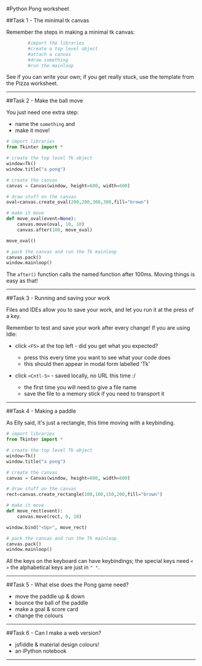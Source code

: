 #Python Pong worksheet

##Task 1 - The minimal tk canvas

Remember the steps in making a minimal  tk canvas:
             
```python
        #import the libraries
        #create a top level object
        #attach a canvas
        #draw something
        #run the mainloop
```

See if you can write your own; if you get really stuck, use the template from the Pizza worksheet.

***

##Task 2 - Make the ball move

You just need one extra step:
* name the `something` and 
* make it move!

```python
# import libraries
from Tkinter import * 

# create the top level Tk object
window=Tk()
window.title("a pong")

# create the canvas
canvas = Canvas(window, height=600, width=600)

# draw stuff on the canvas
oval=canvas.create_oval(200,200,300,300,fill="brown")

# make it move
def move_oval(event=None):
    canvas.move(oval, 10, 10)
    canvas.after(100, move_oval)

move_oval()

# pack the canvas and run the Tk mainloop
canvas.pack()
window.mainloop()

```

The `after()` function calls the named function after 100ms. Moving things is easy as that!

***

##Task 3 - Running and saving your work

Files and IDEs allow you to save your work, and let you run it at the press of a key.

Remember to test and save your work after every change! If you are using Idle:

* click `<F5>` at the top left - did you get what you expected?
  * press this every time you want to see what your code does 
  * this should then appear in modal form labelled 'Tk'

* click `<Cntl-S>` - saved locally, no URL this time :/
  * the first time you will need to give a file name
  * save the file to a memory stick if you need to transport it

***

##Task 4 - Making a paddle

As Elly said, it's just a rectangle, this time moving with a keybinding.

```python
# import libraries
from Tkinter import * 

# create the top level Tk object
window=Tk()
window.title("a pong")

# create the canvas
canvas = Canvas(window, height=600, width=600)

# draw stuff on the canvas
rect=canvas.create_rectangle(100,100,150,200,fill="brown")

# make it move
def move_rect(event):
    canvas.move(rect, 0, 10)

window.bind("<Up>", move_rect)

# pack the canvas and run the Tk mainloop
canvas.pack()
window.mainloop()

```

All the keys on the keyboard can have keybindings; the special keys need `< >` the alphabetical keys are just in `" "`.

***

##Task 5 - What else does the Pong game need?

* move the paddle up & down
* bounce the ball of the paddle
* make a goal & score card
* change the colours

***

##Task 6 - Can I make a web version?

* jsfiddle & material design colours!
* an iPython notebook

***
